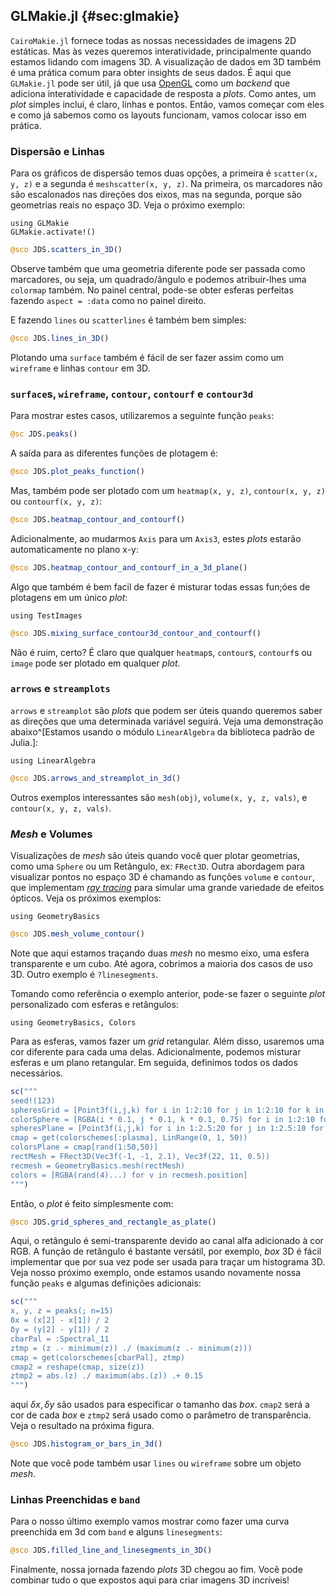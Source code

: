 ## GLMakie.jl {#sec:glmakie}

`CairoMakie.jl` fornece todas as nossas necessidades de imagens 2D estáticas.
Mas às vezes queremos interatividade, principalmente quando estamos lidando com imagens 3D.
A visualização de dados em 3D também é uma prática comum para obter insights de seus dados.
É aqui que `GLMakie.jl` pode ser útil, já que usa [OpenGL](http://www.opengl.org/) como um _backend_ que adiciona interatividade e capacidade de resposta a _plots_.
Como antes, um _plot_ simples inclui, é claro, linhas e pontos.
Então, vamos começar com eles e como já sabemos como os layouts funcionam, vamos colocar isso em prática.

### Dispersão e Linhas

Para os gráficos de dispersão temos duas opções, a primeira é `scatter(x, y, z)` e a segunda é `meshscatter(x, y, z)`.
Na primeira, os marcadores não são escalonados nas direções dos eixos, mas na segunda, porque são geometrias reais no espaço 3D.
Veja o próximo exemplo:

```
using GLMakie
GLMakie.activate!()
```

```jl
@sco JDS.scatters_in_3D()
```
Observe também que uma geometria diferente pode ser passada como marcadores, ou seja, um quadrado/ângulo e podemos atribuir-lhes uma `colormap` também.
No painel central, pode-se obter esferas perfeitas fazendo `aspect = :data` como no painel direito.

E fazendo `lines` ou `scatterlines` é também bem simples:

```jl
@sco JDS.lines_in_3D()
```

Plotando uma `surface` também é fácil de ser fazer assim como um `wireframe` e linhas `contour` em 3D.

### `surface`s, `wireframe`, `contour`, `contourf` e `contour3d`

Para mostrar estes casos, utilizaremos a seguinte função `peaks`:

```jl
@sc JDS.peaks()
```

A saída para as diferentes funções de plotagem é:

```jl
@sco JDS.plot_peaks_function()
```

Mas, também pode ser plotado com um `heatmap(x, y, z)`, `contour(x, y, z)` ou `contourf(x, y, z)`:

```jl
@sco JDS.heatmap_contour_and_contourf()
```

Adicionalmente, ao mudarmos `Axis` para um `Axis3`, estes _plots_ estarão automaticamente no plano x-y:

```jl
@sco JDS.heatmap_contour_and_contourf_in_a_3d_plane()
```

Algo que também é bem facil de fazer é misturar todas essas fun;óes de plotagens em um único _plot_:

```
using TestImages
```

```jl
@sco JDS.mixing_surface_contour3d_contour_and_contourf()
```

Não é ruim, certo?
É claro que qualquer `heatmap`s, `contour`s, `contourf`s ou `image` pode ser plotado em qualquer _plot_.

### `arrows` e `streamplots`

`arrows` e `streamplot` são _plots_ que podem ser úteis quando queremos saber as direções que uma determinada variável seguirá.
Veja uma demonstração abaixo^[Estamos usando o módulo `LinearAlgebra` da biblioteca padrão de Julia.]:

```
using LinearAlgebra
```

```jl
@sco JDS.arrows_and_streamplot_in_3d()
```

Outros exemplos interessantes são `mesh(obj)`, `volume(x, y, z, vals)`, e `contour(x, y, z, vals)`.

### _Mesh_ e Volumes

Visualizações de _mesh_ são úteis quando você quer plotar geometrias, como uma `Sphere` ou um Retângulo, ex: `FRect3D`.
Outra abordagem para visualizar pontos no espaço 3D é chamando as funções `volume` e `contour`, que implementam [_ray tracing_](https://en.wikipedia.org/wiki/Ray_tracing_(graphics)) para simular uma grande variedade de efeitos ópticos.
Veja os próximos exemplos:

```
using GeometryBasics
```

```jl
@sco JDS.mesh_volume_contour()
```

Note que aqui estamos traçando duas _mesh_ no mesmo eixo, uma esfera transparente e um cubo.
Até agora, cobrimos a maioria dos casos de uso 3D.
Outro exemplo é `?linesegments`.

Tomando como referência o exemplo anterior, pode-se fazer o seguinte _plot_ personalizado com esferas e retângulos:

```
using GeometryBasics, Colors
```

Para as esferas, vamos fazer um _grid_ retangular.
Além disso, usaremos uma cor diferente para cada uma delas.
Adicionalmente, podemos misturar esferas e um plano retangular.
Em seguida, definimos todos os dados necessários.

```jl
sc("""
seed!(123)
spheresGrid = [Point3f(i,j,k) for i in 1:2:10 for j in 1:2:10 for k in 1:2:10]
colorSphere = [RGBA(i * 0.1, j * 0.1, k * 0.1, 0.75) for i in 1:2:10 for j in 1:2:10 for k in 1:2:10]
spheresPlane = [Point3f(i,j,k) for i in 1:2.5:20 for j in 1:2.5:10 for k in 1:2.5:4]
cmap = get(colorschemes[:plasma], LinRange(0, 1, 50))
colorsPlane = cmap[rand(1:50,50)]
rectMesh = FRect3D(Vec3f(-1, -1, 2.1), Vec3f(22, 11, 0.5))
recmesh = GeometryBasics.mesh(rectMesh)
colors = [RGBA(rand(4)...) for v in recmesh.position]
""")
```

Então, o _plot_ é feito simplesmente com:

```jl
@sco JDS.grid_spheres_and_rectangle_as_plate()
```

Aqui, o retângulo é semi-transparente devido ao canal alfa adicionado à cor RGB.
A função de retângulo é bastante versátil, por exemplo, _box_ 3D é fácil implementar que por sua vez pode ser usada para traçar um histograma 3D.
Veja nosso próximo exemplo, onde estamos usando novamente nossa função `peaks` e algumas definições adicionais:

```jl
sc("""
x, y, z = peaks(; n=15)
δx = (x[2] - x[1]) / 2
δy = (y[2] - y[1]) / 2
cbarPal = :Spectral_11
ztmp = (z .- minimum(z)) ./ (maximum(z .- minimum(z)))
cmap = get(colorschemes[cbarPal], ztmp)
cmap2 = reshape(cmap, size(z))
ztmp2 = abs.(z) ./ maximum(abs.(z)) .+ 0.15
""")
```

aqui $\delta x, \delta y$ são usados para especificar o tamanho das _box_.
`cmap2` será a cor de cada _box_ e `ztmp2` será usado como o parâmetro de transparência.
Veja o resultado na próxima figura.

```jl
@sco JDS.histogram_or_bars_in_3d()
```

Note que você pode também usar `lines` ou `wireframe` sobre um objeto _mesh_.

### Linhas Preenchidas e `band`

Para o nosso último exemplo vamos mostrar como fazer uma curva preenchida em 3d com `band` e alguns `linesegments`:

```jl
@sco JDS.filled_line_and_linesegments_in_3D()
```

Finalmente, nossa jornada fazendo _plots_ 3D chegou ao fim.
Você pode combinar tudo o que expostos aqui para criar imagens 3D incríveis!
